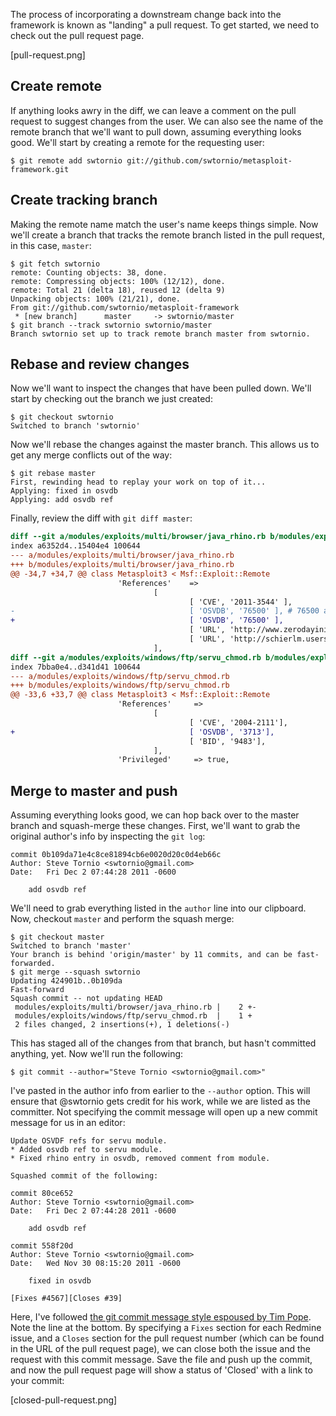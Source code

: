 The process of incorporating a downstream change back into the framework is known as "landing" a pull request. To get started, we need to check out the pull request page.

[pull-request.png]

## Create remote

If anything looks awry in the diff, we can leave a comment on the pull request to suggest changes from the user. We can also see the name of the remote branch that we'll want to pull down, assuming everything looks good. We'll start by creating a remote for the requesting user:

```console
$ git remote add swtornio git://github.com/swtornio/metasploit-framework.git
```

## Create tracking branch

Making the remote name match the user's name keeps things simple. Now we'll create a branch that tracks the remote branch listed in the pull request, in this case, `master`:

```console
$ git fetch swtornio
remote: Counting objects: 38, done.
remote: Compressing objects: 100% (12/12), done.
remote: Total 21 (delta 18), reused 12 (delta 9)
Unpacking objects: 100% (21/21), done.
From git://github.com/swtornio/metasploit-framework
 * [new branch]      master     -> swtornio/master
$ git branch --track swtornio swtornio/master
Branch swtornio set up to track remote branch master from swtornio.
```

## Rebase and review changes

Now we'll want to inspect the changes that have been pulled down. We'll start by checking out the branch we just created:

```console
$ git checkout swtornio
Switched to branch 'swtornio'
```

Now we'll rebase the changes against the master branch. This allows us to get any merge conflicts out of the way:

```console
$ git rebase master
First, rewinding head to replay your work on top of it...
Applying: fixed in osvdb
Applying: add osvdb ref
```

Finally, review the diff with `git diff master`:

```diff
diff --git a/modules/exploits/multi/browser/java_rhino.rb b/modules/exploits/multi/browser/java_rhino.rb
index a6352d4..15404e4 100644
--- a/modules/exploits/multi/browser/java_rhino.rb
+++ b/modules/exploits/multi/browser/java_rhino.rb
@@ -34,7 +34,7 @@ class Metasploit3 < Msf::Exploit::Remote
                        'References'    =>
                                [
                                        [ 'CVE', '2011-3544' ],
-                                       [ 'OSVDB', '76500' ], # 76500 and 76499 have contents mixed
+                                       [ 'OSVDB', '76500' ],
                                        [ 'URL', 'http://www.zerodayinitiative.com/advisories/ZDI-11-305/' ],
                                        [ 'URL', 'http://schierlm.users.sourceforge.net/CVE-2011-3544.html' ],
                                ],
diff --git a/modules/exploits/windows/ftp/servu_chmod.rb b/modules/exploits/windows/ftp/servu_chmod.rb
index 7bba0e4..d341d41 100644
--- a/modules/exploits/windows/ftp/servu_chmod.rb
+++ b/modules/exploits/windows/ftp/servu_chmod.rb
@@ -33,6 +33,7 @@ class Metasploit3 < Msf::Exploit::Remote
                        'References'     =>
                                [
                                        [ 'CVE', '2004-2111'],
+                                       [ 'OSVDB', '3713'],
                                        [ 'BID', '9483'],
                                ],
                        'Privileged'     => true,
```

## Merge to master and push

Assuming everything looks good, we can hop back over to the master branch and squash-merge these changes. First, we'll want to grab the original author's info by inspecting the `git log`:

```
commit 0b109da71e4c8ce81894cb6e0020d20c0d4eb66c
Author: Steve Tornio <swtornio@gmail.com>
Date:   Fri Dec 2 07:44:28 2011 -0600

    add osvdb ref
```

We'll need to grab everything listed in the `author` line into our clipboard. Now, checkout `master` and perform the squash merge:

```console
$ git checkout master
Switched to branch 'master'
Your branch is behind 'origin/master' by 11 commits, and can be fast-forwarded.
$ git merge --squash swtornio
Updating 424901b..0b109da
Fast-forward
Squash commit -- not updating HEAD
 modules/exploits/multi/browser/java_rhino.rb |    2 +-
 modules/exploits/windows/ftp/servu_chmod.rb  |    1 +
 2 files changed, 2 insertions(+), 1 deletions(-)
```

This has staged all of the changes from that branch, but hasn't committed anything, yet. Now we'll run the following:

```console
$ git commit --author="Steve Tornio <swtornio@gmail.com>"
```

I've pasted in the author info from earlier to the `--author` option. This will ensure that @swtornio gets credit for his work, while we are listed as the committer. Not specifying the commit message will open up a new commit message for us in an editor:

```
Update OSVDF refs for servu module.
* Added osvdb ref to servu module.
* Fixed rhino entry in osvdb, removed comment from module.

Squashed commit of the following:

commit 80ce652
Author: Steve Tornio <swtornio@gmail.com>
Date:   Fri Dec 2 07:44:28 2011 -0600

    add osvdb ref

commit 558f20d
Author: Steve Tornio <swtornio@gmail.com>
Date:   Wed Nov 30 08:15:20 2011 -0600

    fixed in osvdb

[Fixes #4567][Closes #39]
```

Here, I've followed [the git commit message style espoused by Tim Pope](http://tbaggery.com/2008/04/19/a-note-about-git-commit-messages.html). Note the line at the bottom. By specifying a `Fixes` section for each Redmine issue, and a `Closes` section for the pull request number (which can be found in the URL of the pull request page), we can close both the issue and the request with this commit message. Save the file and push up the commit, and now the pull request page will show a status of 'Closed' with a link to your commit:

[closed-pull-request.png]



